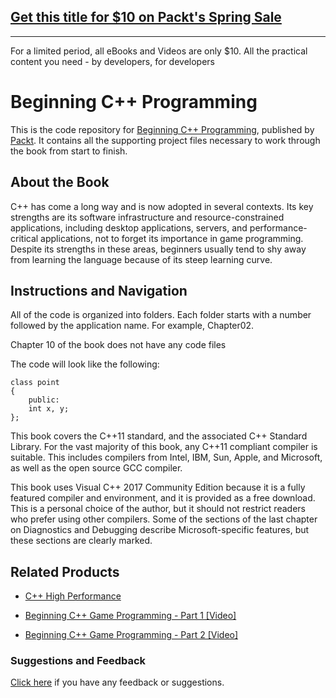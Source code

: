 ## [Get this title for $10 on Packt's Spring Sale](https://www.packt.com/B05930?utm_source=github&utm_medium=packt-github-repo&utm_campaign=spring_10_dollar_2022)
-----
For a limited period, all eBooks and Videos are only $10. All the practical content you need \- by developers, for developers

# Beginning C++ Programming
This is the code repository for [Beginning C++ Programming](https://www.packtpub.com/application-development/beginning-c-programming?utm_source=github&utm_medium=repository&utm_campaign=9781787124943), published by [Packt](https://www.packtpub.com/?utm_source=github). It contains all the supporting project files necessary to work through the book from start to finish.
## About the Book
C++ has come a long way and is now adopted in several contexts. Its key strengths are its software infrastructure and resource-constrained applications, including desktop applications, servers, and performance-critical applications, not to forget its importance in game programming. Despite its strengths in these areas, beginners usually tend to shy away from learning the language because of its steep learning curve.


## Instructions and Navigation
All of the code is organized into folders. Each folder starts with a number followed by the application name. For example, Chapter02.

Chapter 10 of the book does not have any code files

The code will look like the following:
```
class point
{
    public:
    int x, y;
};
```

This book covers the C++11 standard, and the associated C++ Standard Library. For the vast majority of this book, any C++11 compliant compiler is suitable. This includes compilers from Intel, IBM, Sun, Apple, and Microsoft, as well as the open source GCC compiler.

This book uses Visual C++ 2017 Community Edition because it is a fully featured compiler and environment, and it is provided as a free download. This is a personal choice of the author, but it should not restrict readers who prefer using other compilers. Some of the sections of the last chapter on Diagnostics and Debugging describe Microsoft-specific features, but these sections are clearly marked.

## Related Products
* [C++ High Performance](https://www.packtpub.com/application-development/c-high-performance?utm_source=github&utm_medium=repository&utm_campaign=9781787120952)

* [Beginning C++ Game Programming - Part 1 [Video]](https://www.packtpub.com/game-development/beginning-c-game-programming-part-1-video?utm_source=github&utm_medium=repository&utm_campaign=9781787284128)

* [Beginning C++ Game Programming - Part 2 [Video]](https://www.packtpub.com/game-development/beginning-c-game-programming-part-2-video?utm_source=github&utm_medium=repository&utm_campaign=9781787280397)

### Suggestions and Feedback
[Click here](https://docs.google.com/forms/d/e/1FAIpQLSe5qwunkGf6PUvzPirPDtuy1Du5Rlzew23UBp2S-P3wB-GcwQ/viewform) if you have any feedback or suggestions.
